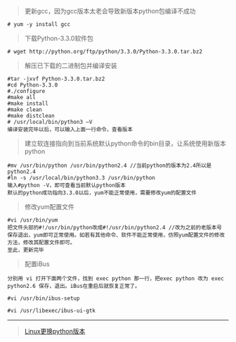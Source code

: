 > 更新gcc，因为gcc版本太老会导致新版本python包编译不成功

```
# yum -y install gcc
```

> 下载Python-3.3.0软件包

```
# wget http://python.org/ftp/python/3.3.0/Python-3.3.0.tar.bz2
```

> 解压已下载的二进制包并编译安装

```
#tar -jxvf Python-3.3.0.tar.bz2 
#cd Python-3.3.0 
#./configure 
#make all 
#make install 
#make clean 
#make distclean 
# /usr/local/bin/python3 –V
编译安装完毕以后，可以输入上面一行命令，查看版本

```

> 建立软连接指向到当前系统默认python命令的bin目录，让系统使用新版本python

```
#mv /usr/bin/python /usr/bin/python2.4 //当前python的版本为2.4所以是python2.4 
#ln -s /usr/local/bin/python3.3 /usr/bin/python 
输入#python -V，即可查看当前默认python版本 
默认的python成功指向3.3.0以后，yum不能正常使用，需要修改yum的配置文件

```
> 修改yum配置文件 

```
#vi /usr/bin/yum 
把文件头部的#!/usr/bin/python改成#!/usr/bin/python2.4 //改为之前的老版本号 
保存退出，yum即可正常使用。如若有其他命令、软件不能正常使用，仿照yum配置文件的修改方法，修改其配置文件即可。 
至此，更新完毕
```

> 配置iBus

```
分别用 vi 打开下面两个文件，找到 exec python 那一行，把exec python 改为 exec python2.6 保存，退出。iBus在重启后就恢复正常了。

#vi /usr/bin/ibus-setup 

#vi /usr/libexec/ibus-ui-gtk 
```

---

> [Linux更换python版本](http://www.cnblogs.com/zrz43/p/4895635.html)
